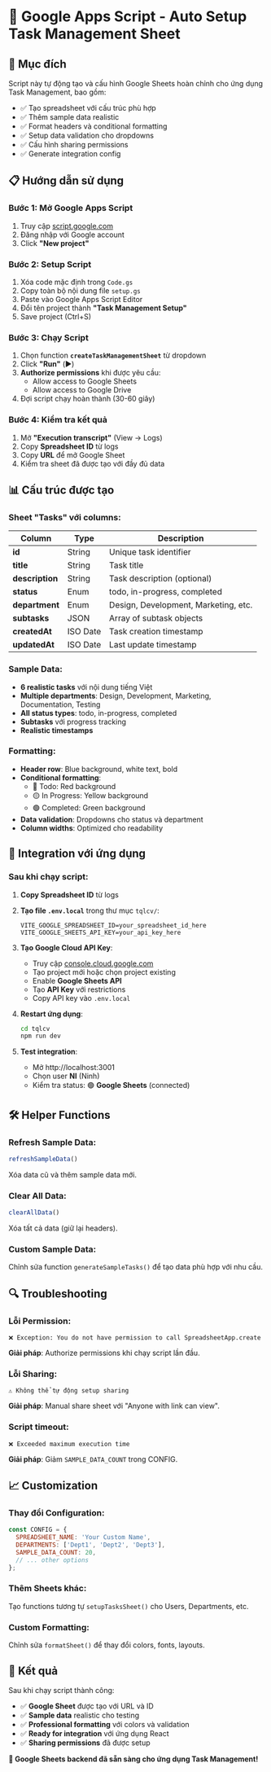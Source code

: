 # 🚀 Google Apps Script - Auto Setup Task Management Sheet

## 🎯 Mục đích

Script này tự động tạo và cấu hình Google Sheets hoàn chỉnh cho ứng dụng Task Management, bao gồm:

- ✅ Tạo spreadsheet với cấu trúc phù hợp
- ✅ Thêm sample data realistic
- ✅ Format headers và conditional formatting
- ✅ Setup data validation cho dropdowns
- ✅ Cấu hình sharing permissions
- ✅ Generate integration config

## 📋 Hướng dẫn sử dụng

### Bước 1: Mở Google Apps Script
1. Truy cập [script.google.com](https://script.google.com)
2. Đăng nhập với Google account
3. Click **"New project"**

### Bước 2: Setup Script
1. Xóa code mặc định trong `Code.gs`
2. Copy toàn bộ nội dung file `setup.gs` 
3. Paste vào Google Apps Script Editor
4. Đổi tên project thành **"Task Management Setup"**
5. Save project (Ctrl+S)

### Bước 3: Chạy Script
1. Chọn function **`createTaskManagementSheet`** từ dropdown
2. Click **"Run"** (▶️)
3. **Authorize permissions** khi được yêu cầu:
   - Allow access to Google Sheets
   - Allow access to Google Drive
4. Đợi script chạy hoàn thành (30-60 giây)

### Bước 4: Kiểm tra kết quả
1. Mở **"Execution transcript"** (View → Logs)
2. Copy **Spreadsheet ID** từ logs
3. Copy **URL** để mở Google Sheet
4. Kiểm tra sheet đã được tạo với đầy đủ data

## 📊 Cấu trúc được tạo

### Sheet "Tasks" với columns:
| Column | Type | Description |
|--------|------|-------------|
| **id** | String | Unique task identifier |
| **title** | String | Task title |
| **description** | String | Task description (optional) |
| **status** | Enum | todo, in-progress, completed |
| **department** | Enum | Design, Development, Marketing, etc. |
| **subtasks** | JSON | Array of subtask objects |
| **createdAt** | ISO Date | Task creation timestamp |
| **updatedAt** | ISO Date | Last update timestamp |

### Sample Data:
- **6 realistic tasks** với nội dung tiếng Việt
- **Multiple departments**: Design, Development, Marketing, Documentation, Testing
- **All status types**: todo, in-progress, completed
- **Subtasks** với progress tracking
- **Realistic timestamps**

### Formatting:
- **Header row**: Blue background, white text, bold
- **Conditional formatting**: 
  - 🔴 Todo: Red background
  - 🟡 In Progress: Yellow background  
  - 🟢 Completed: Green background
- **Data validation**: Dropdowns cho status và department
- **Column widths**: Optimized cho readability

## 🔧 Integration với ứng dụng

### Sau khi chạy script:

1. **Copy Spreadsheet ID** từ logs
2. **Tạo file `.env.local`** trong thư mục `tqlcv/`:
   ```env
   VITE_GOOGLE_SPREADSHEET_ID=your_spreadsheet_id_here
   VITE_GOOGLE_SHEETS_API_KEY=your_api_key_here
   ```

3. **Tạo Google Cloud API Key**:
   - Truy cập [console.cloud.google.com](https://console.cloud.google.com)
   - Tạo project mới hoặc chọn project existing
   - Enable **Google Sheets API**
   - Tạo **API Key** với restrictions
   - Copy API key vào `.env.local`

4. **Restart ứng dụng**:
   ```bash
   cd tqlcv
   npm run dev
   ```

5. **Test integration**:
   - Mở http://localhost:3001
   - Chọn user **NI** (Ninh)
   - Kiểm tra status: 🟢 **Google Sheets** (connected)

## 🛠️ Helper Functions

### Refresh Sample Data:
```javascript
refreshSampleData()
```
Xóa data cũ và thêm sample data mới.

### Clear All Data:
```javascript
clearAllData()
```
Xóa tất cả data (giữ lại headers).

### Custom Sample Data:
Chỉnh sửa function `generateSampleTasks()` để tạo data phù hợp với nhu cầu.

## 🔍 Troubleshooting

### Lỗi Permission:
```
❌ Exception: You do not have permission to call SpreadsheetApp.create
```
**Giải pháp**: Authorize permissions khi chạy script lần đầu.

### Lỗi Sharing:
```
⚠️ Không thể tự động setup sharing
```
**Giải pháp**: Manual share sheet với "Anyone with link can view".

### Script timeout:
```
❌ Exceeded maximum execution time
```
**Giải pháp**: Giảm `SAMPLE_DATA_COUNT` trong CONFIG.

## 📈 Customization

### Thay đổi Configuration:
```javascript
const CONFIG = {
  SPREADSHEET_NAME: 'Your Custom Name',
  DEPARTMENTS: ['Dept1', 'Dept2', 'Dept3'],
  SAMPLE_DATA_COUNT: 20,
  // ... other options
};
```

### Thêm Sheets khác:
Tạo functions tương tự `setupTasksSheet()` cho Users, Departments, etc.

### Custom Formatting:
Chỉnh sửa `formatSheet()` để thay đổi colors, fonts, layouts.

## 🎉 Kết quả

Sau khi chạy script thành công:

- ✅ **Google Sheet** được tạo với URL và ID
- ✅ **Sample data** realistic cho testing
- ✅ **Professional formatting** với colors và validation
- ✅ **Ready for integration** với ứng dụng React
- ✅ **Sharing permissions** đã được setup

**🚀 Google Sheets backend đã sẵn sàng cho ứng dụng Task Management!**
